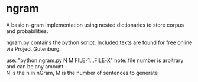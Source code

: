 # ngram
A basic n-gram implementation using nested dictionaries to store corpus and probabilities. 


ngram.py contains the python script.
Included texts are found for free online via Project Gutenburg.

use: "python ngram.py N M FILE-1...FILE-X"
note: file number is arbitrary and can be any amount  
N is the n in nGram, M is the number of sentences to generate
